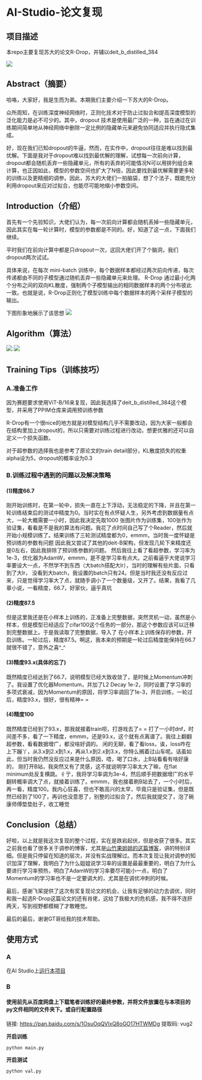 # AI-Studio-论文复现

## 项目描述
本repo主要复现苏大的论文R-Drop，并辅以deit_b_distilled_384

![](https://s3.bmp.ovh/imgs/2021/08/db570147c83e57f2.jpg)
## Abstract（摘要）
哈咯，大家好，我是生而为弟。本期我们主要介绍一下苏大的R-Drop。

众所周知，在训练深度神经网络时，正则化技术对于防止过拟合和提高深度模型的泛化能力是必不可少的。其中，dropout 技术是使用最广泛的一种，旨在通过在训练期间简单地从神经网络中删除一定比例的隐藏单元来避免协同适应并执行隐式集成。

好，现在我们已知dropout的牛逼，然而，在实作中，dropout往往是难以找到最优解。下面是我对于dropout难以找到最优解的理解，试想每一次前向计算，dropout都会随机丢弃一些隐藏单元，所有的丢弃的可能情况N可以用排列组合来计算，也正因如此，模型的参数空间也扩大了N倍，因此要找到最优解需要更多轮的训练以及更精细的调参。因此，苏大的大佬们一拍脑袋，想了个法子，既能充分利用dropout来应对过拟合，也能尽可能地缩小参数空间。

## Introduction（介绍）
首先有一个先验知识，大佬们认为，每一次前向计算都会随机丢掉一些隐藏单元，因此其实在每一轮计算时，模型的参数都是不同的。好，知道了这一点，下面我们继续。

平时我们在前向计算中都是只dropout一次，这回大佬们开了个脑洞，我们dropout两次试试。

具体来说，在每次 mini-batch 训练中，每个数据样本都经过两次前向传递，每次传递都由不同的子模型通过随机丢弃一些隐藏单元来处理。 R-Drop 通过最小化两个分布之间的双向KL散度，强制两个子模型输出的相同数据样本的两个分布彼此一致。也就是说，R-Drop正则化了模型训练中每个数据样本的两个采样子模型的输出。

下图形象地展示了该思想
![](https://ai-studio-static-online.cdn.bcebos.com/363f3be7960f4730afd9e242ae31c4ca261fcb9ea0fe4056b5ea9dced8c1caf3)


## Algorithm（算法）
![](https://ai-studio-static-online.cdn.bcebos.com/1df247052b844395a01c1869653d33c9e850b75338bc43f384970169a3ae7939)
![](https://ai-studio-static-online.cdn.bcebos.com/87fd2dc092874941aaadca3e4413556e8e5ecfe3280a403181f994198fee8890)


## Training Tips（训练技巧）
### A.准备工作
因为赛题要求使用ViT-B/16来复现，因此我选择了deit_b_distilled_384这个模型，并采用了PPIM仓库来调用预训练参数

R-Drop有一个很nice的地方就是对模型结构几乎不需要改动，因为大家一般都会在结构里加上dropout的，所以只需要对训练过程进行改动，想更优雅的还可以自定义一个损失函数。

对于超参数的选择我也是参考了原论文的train detail部分，KL散度损失的权重alpha设为5，dropout的概率设为0.3

### B.训练过程中遇到的问题以及解决策略
#### (1)精度66.7
刚开始训练时，在第一轮中，损失一直在上下浮动，无法稳定的下降，并且在第一轮训练结束后的测试中精度为0。当时实在有点怀疑人生，另外考虑到数据量有点大，一轮大概需要一小时，因此我决定先取1000
张图片作为训练集，100张作为验证集，看看是不是我的算法有问题。我花了点时间自己写了个Reader，然后就开始小规模训练了。结果训练了三轮测试精度都为0，emmm，当时我一度怀疑是预训练的参数有问题
因此我又尝试了其他的deit-B架构，但发现几轮下来精度还是0左右，因此我排除了预训练参数的问题。
然后我往上看了看超参数，学习率为1e-3，优化器为AdamW，emmm，是不是学习率有点大。之前看逼乎大佬说学习率要设大一点，不然学不到东西（大batch搭配大lr），当时的理解有些片面，只看到了大lr，
没看到大batch，我设置的batch只有24。但是当时我还没有反应过来，只是觉得学习率大了点，就随手调小了一个数量级，又开了。结果，我看了几章小说，一看精度，66.7，好家伙，逼乎真坑

#### (2)精度87.5
但是这里我还是在小样本上训练的，正准备上完整数据，突然灵机一动，虽然是小样本，但是模型已经适应了cifar100这个任务的一部分，那这个参数应该可以迁移到完整数据上。于是我读取了完整数据，导入了
在小样本上训练保存的参数，开启训练。一轮过后，精度87.5。啊这，我本来的预期是一轮过后精度能保持在66.7就很不错了，意外之喜^_^

#### (3)精度93.x(具体的忘了)
既然精度已经达到了66.7，说明模型已经大致收敛了，是时候上Momentum冲刺了。我设置了优化器Momentum，并加了L2 Decay 1e-2，同时设置了学习率的多项式衰减，因为Momentum的原因，将学习率调回了1e-3，开启训练，一轮过后，精度93.x，很好，很有精神= =

#### (4)精度100
既然精度已经到了93.x，那我就接着train呗，打游戏去了= = 打了一小时dnf，时间差不多，看了一下精度，emmm，还是93.x，这个就有点离谱了。我往上翻翻超参数，看看数据增广，都没啥好调的。
闲的无聊，看了看loss，诶，loss咋在上下蹦丫，从3.x到2.x到1.x，再从1.x到2.x到3.x，你特么搁着过山车呢。话虽如此，但当时我仍然没反应过来是什么原因，唔，喝了口水，上B站看看有啥好康的，
刚打开B站，我突然又有了灵感，这不就说明学习率太大了嘛，在flat minimum处反复横跳。彳亍，我将学习率调为3e-4，然后顺手把数据增广的水平翻转概率调大了点，就接着训练了。emmm，我也接着刷B站去了，一个小时后，再一看，精度100。我内心狂喜，但也不敢高兴的太早，毕竟只是验证集，但是既然已经到了100了，再训也没意思了，别整的过拟合了。然后我就提交了，泡了碗康师傅垫垫肚子，收工睡觉

## Conclusion（总结）
好啦，以上就是我这次复现的整个过程，实在是跌宕起伏，但是收获了很多。其实之前我也看了很多关于调参的博客，尤其是[山竹果姐姐的这篇博客](https://www.cnblogs.com/shona/p/12667950.html)，讲的特别详细。但是我只停留在知道的层次，并没有实战理解过。而本次复现让我对调参的知识加深了理解，我明白了为什么姐姐说学习率的设置是最最重要的，明白了为什么要进行学习率预热，明白了AdamW的学习率要尽可能小一点，明白了Momentum的学习率也不是一定要调大的，尤其是在调优冲刺的时候。

最后，感谢飞桨提供了这次有奖复现论文的机会，让我有足够的动力去调优，同时和我一起选R-Drop这篇论文的还有肖佬，这给了我极大的危机感，我不得不连肝两天，写到视野都模糊了才敢睡觉。

最后的最后，谢谢GT哥给我的技术帮助。
## 使用方式
### A
在AI Studio上[运行本项目](https://aistudio.baidu.com/aistudio/projectdetail/2249259)
### B
#### 使用前先从百度网盘上下载笔者训练好的最终参数，并将文件放置在与本项目的py文件相同的文件夹下。或自行配置路径
链接: https://pan.baidu.com/s/1OsuOqQVlxQ8oGO17HTWMDg 提取码: vug2

**开启训练**
```
python main.py
```
**开启测试**
```
python val.py
```
